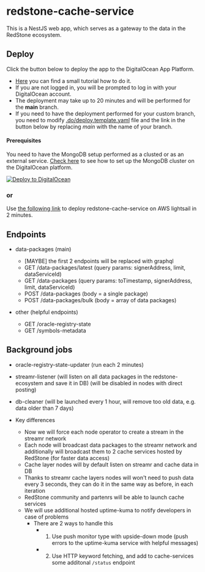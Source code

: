 # redstone-cache-service

This is a NestJS web app, which serves as a gateway to the data in the RedStone ecosystem.

## Deploy

Click the button below to deploy the app to the DigitalOcean App Platform. 
* [Here](https://github.com/redstone-finance/redstone-oracles-monorepo/tree/main/.do/app/) you can find a small tutorial how to do it.
* If you are not logged in, you will be prompted to log in with your DigitalOcean account. 
* The deployment may take up to 20 minutes and will be performed for the **main** branch. 
* If you need to have the deployment performed for your custom branch, you need to modify [.do/deploy.template.yaml](https://github.com/redstone-finance/redstone-oracles-monorepo/tree/main/.do/deploy.template.yaml) file and the link in the button below by replacing *main* with the name of your branch.

#### Prerequisites 

You need to have the MongoDB setup performed as a clusted or as an external service. [Check here](https://github.com/redstone-finance/redstone-oracles-monorepo/tree/main/.do/mongodb/) to see how to set up the MongoDB cluster on the DigitalOcean platform.

[![Deploy to DigitalOcean](https://www.deploytodo.com/do-btn-blue.svg)](https://cloud.digitalocean.com/apps/new?repo=https://github.com/redstone-finance/redstone-oracles-monorepo/tree/main)

### or 

Use [the following link](https://github.com/redstone-finance/redstone-cache-service-lightsail) to deploy redstone-cache-service on AWS lightsail in 2 minutes.

## Endpoints

- data-packages (main)
  - [MAYBE] the first 2 endpoints will be replaced with graphql
  - GET /data-packages/latest (query params: signerAddress, limit, dataServiceId)
  - GET /data-packages (query params: toTimestamp, signerAddress, limit, dataServiceId)
  - POST /data-packages (body = a single package)
  - POST /data-packages/bulk (body = array of data packages)
- other (helpful endpoints)

  - GET /oracle-registry-state
  - GET /symbols-metadata

## Background jobs

- oracle-registry-state-updater (run each 2 minutes)
- streamr-listener (will listen on all data packages in the redstone-ecosystem and save it in DB) (will be disabled in nodes with direct posting)
- db-cleaner (will be launched every 1 hour, will remove too old data, e.g. data older than 7 days)

- Key differences
  - Now we will force each node operator to create a stream in the streamr network
  - Each node will broadcast data packages to the streamr network and additionally will broadcast them to 2 cache services hosted by RedStone (for faster data access)
  - Cache layer nodes will by default listen on streamr and cache data in DB
  - Thanks to streamr cache layers nodes will won't need to push data every 3 seconds, they can do it in the same way as before, in each iteration
  - RedStone community and partenrs will be able to launch cache services
  - We will use additional hosted uptime-kuma to notify developers in case of problems
    - There are 2 ways to handle this
      - 1.  Use push monitor type with upside-down mode (push errors to the uptime-kuma service with helpful messages)
      - 2.  Use HTTP keyword fetching, and add to cache-services some additonal `/status` endpoint
